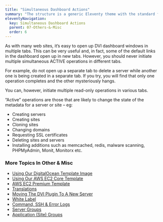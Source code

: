 ```yaml
---
title: "Simultaneous Dashboard Actions"
summary: "The structure is a generic Eleventy theme with the standard folder and file names."
eleventyNavigation:
  key: Simultaneous Dashboard Actions
  parent: 07-Others-&-Misc
  order: 6
---
```

As with many web sites, it’s easy to open up DVI dashboard windows in multiple tabs. This can be very useful and, in fact, some of the default links in the dashboard open up in new tabs. However, you should never initiate multiple simultaneous ACTIVE operations in different tabs.

For example, do not open up a separate tab to delete a server while another one is being created in a separate tab. If you try, you will find that only one operation completes and the other mysteriously hangs.

You can, however, initiate multiple read-only operations in various tabs.

“Active” operations are those that are likely to change the state of the metadata for a server or site – eg:

*   Creating servers
*   Creating sites
*   Cloning sites
*   Changing domains
*   Requesting SSL certificates
*   Deleting sites and servers
*   Installing additions such as memcached, redis, malware scanning, PHPMyAdmin, Monit, Monitorx etc.

### More Topics In Other & Misc

*   [Using Our DigitalOcean Template Image](https://web.archive.org/web/20240420014201/https://wpclouddeploy.com/documentation/other-misc/digitalocean-template-image/)
*   [Using Our AWS EC2 Core Template](https://web.archive.org/web/20240420014201/https://wpclouddeploy.com/documentation/other-misc/aws-ec2-template-image/)
*   [AWS EC2 Premium Template](https://web.archive.org/web/20240420014201/https://wpclouddeploy.com/documentation/other-misc/aws-ec2-premium-template-image/)
*   [Translations](https://web.archive.org/web/20240420014201/https://wpclouddeploy.com/documentation/other-misc/translations/)
*   [Moving The DVI Plugin To A New Server](https://web.archive.org/web/20240420014201/https://wpclouddeploy.com/documentation/other-misc/moving-the-wpcd-plugin-to-a-new-server/)
*   [White Label](https://web.archive.org/web/20240420014201/https://wpclouddeploy.com/documentation/other-misc/white-labelling/)
*   [Command, SSH & Error Logs](https://web.archive.org/web/20240420014201/https://wpclouddeploy.com/documentation/other-misc/command-ssh-error-logs/)
*   [Server Groups](https://web.archive.org/web/20240420014201/https://wpclouddeploy.com/documentation/other-misc/server-groups/)
*   [Application (Site) Groups](https://web.archive.org/web/20240420014201/https://wpclouddeploy.com/documentation/other-misc/application-site-groups/)
